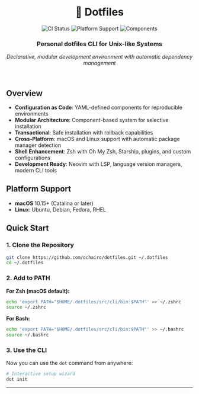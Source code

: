<div align="center">

# 🔧 Dotfiles

<p>
  <a href="https://github.com/ochairo/dotfiles/actions/workflows/ci.yml" style="text-decoration: none;"><img src="https://github.com/ochairo/dotfiles/actions/workflows/ci.yml/badge.svg?style=flat-square" alt="CI Status" /></a>
  <a href="#platform-support" style="text-decoration: none;"><img src="https://img.shields.io/badge/Platform-macOS%20%7C%20Linux-brightgreen.svg?style=flat-square" alt="Platform Support" /></a>
  <a href="https://github.com/ochairo/dotfiles/tree/main/src/components" style="text-decoration: none;"><img src="https://img.shields.io/github/directory-file-count/ochairo/dotfiles/src%2Fcomponents?type=dir&style=flat-square&label=Components&color=orange" alt="Components" /></a>
</p>

<h3>Personal dotfiles CLI for Unix-like Systems</h3>

<p><em>Declarative, modular development environment with automatic dependency management</em></p>

<br>

</div>

## Overview

- **Configuration as Code**: YAML-defined components for reproducible environments
- **Modular Architecture**: Component-based system for selective installation
- **Transactional**: Safe installation with rollback capabilities
- **Cross-Platform**: macOS and Linux support with automatic package manager detection
- **Shell Enhancement**: Zsh with Oh My Zsh, Starship, plugins, and custom configurations
- **Development Ready**: Neovim with LSP, language version managers, modern CLI tools

## Platform Support

- **macOS** 10.15+ (Catalina or later)
- **Linux**: Ubuntu, Debian, Fedora, RHEL

## Quick Start

### 1. Clone the Repository

```bash
git clone https://github.com/ochairo/dotfiles.git ~/.dotfiles
cd ~/.dotfiles
```

### 2. Add to PATH

**For Zsh (macOS default):**

```zsh
echo 'export PATH="$HOME/.dotfiles/src/cli/bin:$PATH"' >> ~/.zshrc
source ~/.zshrc
```

**For Bash:**

```bash
echo 'export PATH="$HOME/.dotfiles/src/cli/bin:$PATH"' >> ~/.bashrc
source ~/.bashrc
```

### 3. Use the CLI

Now you can use the `dot` command from anywhere:

```bash
# Interactive setup wizard
dot init
```

---
